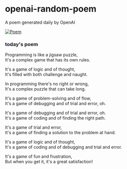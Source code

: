 
# openai-random-poem
 A poem generated daily by OpenAI

[![Poem](https://github.com/fbiego/openai-random-poem/actions/workflows/main.yml/badge.svg)](https://github.com/fbiego/openai-random-poem/actions/workflows/main.yml)

### today's poem  
  
Programming is like a jigsaw puzzle,  
It's a complex game that has its own rules.  
  
It's a game of logic and of thought,  
It's filled with both challenge and naught.  
  
In programming there's no right or wrong,  
It's a complex puzzle that can take long.  
  
It's a game of problem-solving and of flow,  
It's a game of debugging and of trial and error, oh.  
  
It's a game of debugging and of trial and error, oh.  
It's a game of coding and of finding the right path.  
  
It's a game of trial and error,  
It's a game of finding a solution to the problem at hand.  
  
It's a game of logic and of thought,  
It's a game of coding and of debugging and trial and error.  
  
It's a game of fun and frustration,  
But when you get it, it's a great satisfaction!